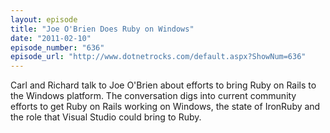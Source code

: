```yaml
---
layout: episode
title: "Joe O'Brien Does Ruby on Windows"
date: "2011-02-10"
episode_number: "636"
episode_url: "http://www.dotnetrocks.com/default.aspx?ShowNum=636"
---
```


Carl and Richard talk to Joe O'Brien about efforts to bring Ruby on Rails to the Windows platform. The conversation digs into current community efforts to get Ruby on Rails working on Windows, the state of IronRuby and the role that Visual Studio could bring to Ruby.
